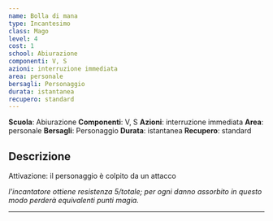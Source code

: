 ```yaml
---
name: Bolla di mana
type: Incantesimo
class: Mago
level: 4
cost: 1
school: Abiurazione
componenti: V, S
azioni: interruzione immediata
area: personale
bersagli: Personaggio
durata: istantanea
recupero: standard
---
```

**Scuola**: Abiurazione
**Componenti**: V, S
**Azioni**: interruzione immediata
**Area**: personale
**Bersagli**: Personaggio
**Durata**: istantanea
**Recupero**: standard

**Descrizione**
-

Attivazione: il personaggio è colpito da un attacco

*l'incantatore ottiene resistenza 5/totale; per ogni danno assorbito in questo modo perderà equivalenti punti magia.*

---